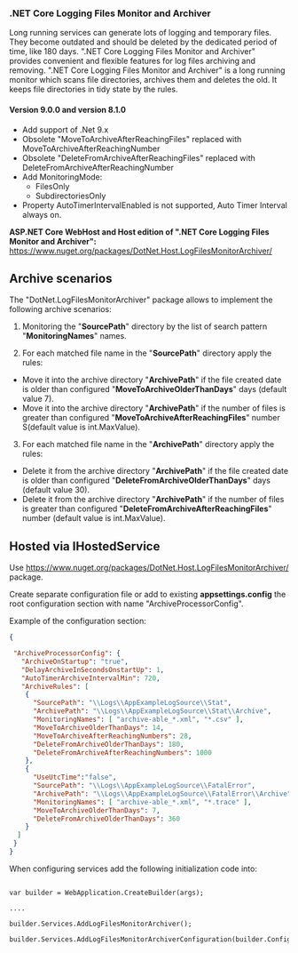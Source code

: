 ### .NET Core Logging Files Monitor and Archiver
Long running services can generate lots of logging and temporary files. 
They become outdated and should be deleted by the dedicated period of time, like 180 days. 
".NET Core Logging Files Monitor and Archiver" provides convenient and flexible features for log files archiving and removing. 
".NET Core Logging Files Monitor and Archiver" is a long running monitor which scans file directories, archives them and deletes the old.
It keeps file directories in tidy state by the rules.


#### Version 9.0.0 and version 8.1.0
- Add support of .Net 9.x
- Obsolete "MoveToArchiveAfterReachingFiles" replaced with MoveToArchiveAfterReachingNumber
- Obsolete "DeleteFromArchiveAfterReachingFiles" replaced with DeleteFromArchiveAfterReachingNumber
- Add MonitoringMode:
    - FilesOnly 
    - SubdirectoriesOnly
- Property AutoTimerIntervalEnabled is not supported, Auto Timer Interval always on.


**ASP.NET Core WebHost and Host edition of ".NET Core Logging Files Monitor and Archiver":**
https://www.nuget.org/packages/DotNet.Host.LogFilesMonitorArchiver/


## Archive scenarios

The "DotNet.LogFilesMonitorArchiver" package allows to implement  the following archive scenarios:

1. Monitoring the "**SourcePath**" directory by the list of search pattern "**MonitoringNames**" names.

2. For each matched file name in the "**SourcePath**" directory apply the rules:
- Move it into the archive directory "**ArchivePath**" if the file created date is older than configured "**MoveToArchiveOlderThanDays**" days (default value 7).
- Move it into the archive directory "**ArchivePath**" if the number of files is greater than configured "**MoveToArchiveAfterReachingFiles**" number S(default value is int.MaxValue).

3. For each matched file name in the "**ArchivePath**" directory apply the rules: 
- Delete it from the archive directory "**ArchivePath**" if the file created date is older than configured "**DeleteFromArchiveOlderThanDays**" days (default value 30).
- Delete it from the archive directory "**ArchivePath**" if the number of files is greater than configured "**DeleteFromArchiveAfterReachingFiles**" number (default value is int.MaxValue).


## Hosted via IHostedService

Use https://www.nuget.org/packages/DotNet.Host.LogFilesMonitorArchiver/ package.

Create separate configuration file or add to existing **appsettings.config** the root configuration section with name "ArchiveProcessorConfig".

Example of the configuration section:
``` JSON
{

 "ArchiveProcessorConfig": {
   "ArchiveOnStartup": "true",
   "DelayArchiveInSecondsOnstartUp": 1, 
   "AutoTimerArchiveIntervalMin": 720,
   "ArchiveRules": [
    {
      "SourcePath": "\\Logs\\AppExampleLogSource\\Stat",
      "ArchivePath": "\\Logs\\AppExampleLogSource\\Stat\\Archive",
      "MonitoringNames": [ "archive-able_*.xml", "*.csv" ],
      "MoveToArchiveOlderThanDays": 14,
      "MoveToArchiveAfterReachingNumbers": 28,
      "DeleteFromArchiveOlderThanDays": 180,
      "DeleteFromArchiveAfterReachingNumbers": 1000
    },
    {
      "UseUtcTime":"false",
      "SourcePath": "\\Logs\\AppExampleLogSource\\FatalError",
      "ArchivePath": "\\Logs\\AppExampleLogSource\\FatalError\\Archive",
      "MonitoringNames": [ "archive-able_*.xml", "*.trace" ],
      "MoveToArchiveOlderThanDays": 7,
      "DeleteFromArchiveOlderThanDays": 360
    }
  ]
 }
}
```


When configuring services add the following initialization code into:

``` CSHARP

var builder = WebApplication.CreateBuilder(args);

....

builder.Services.AddLogFilesMonitorArchiver();

builder.Services.AddLogFilesMonitorArchiverConfiguration(builder.Configuration);

```





